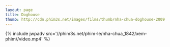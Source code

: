 ```yaml
---
layout: page
title: Doghouse
thumb: http://cdn.phim3s.net/images/films/thumb/nha-chua-doghouse-2009.jpg
---
```

{% include jwpadv src='//phim3s.net/phim-le/nha-chua_1842/xem-phim//video.mp4' %}
